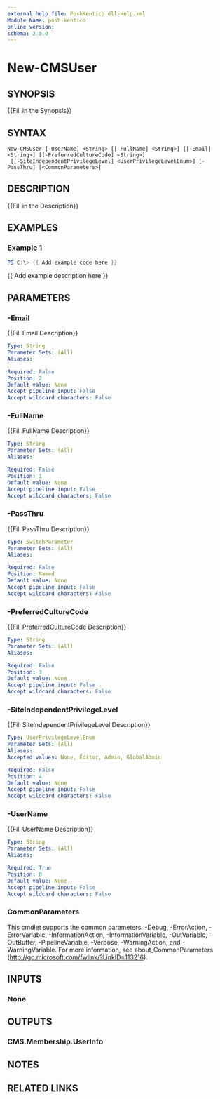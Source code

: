 ```yaml
---
external help file: PoshKentico.dll-Help.xml
Module Name: posh-kentico
online version:
schema: 2.0.0
---
```


# New-CMSUser

## SYNOPSIS
{{Fill in the Synopsis}}

## SYNTAX

```
New-CMSUser [-UserName] <String> [[-FullName] <String>] [[-Email] <String>] [[-PreferredCultureCode] <String>]
 [[-SiteIndependentPrivilegeLevel] <UserPrivilegeLevelEnum>] [-PassThru] [<CommonParameters>]
```

## DESCRIPTION
{{Fill in the Description}}

## EXAMPLES

### Example 1
```powershell
PS C:\> {{ Add example code here }}
```

{{ Add example description here }}

## PARAMETERS

### -Email
{{Fill Email Description}}

```yaml
Type: String
Parameter Sets: (All)
Aliases:

Required: False
Position: 2
Default value: None
Accept pipeline input: False
Accept wildcard characters: False
```

### -FullName
{{Fill FullName Description}}

```yaml
Type: String
Parameter Sets: (All)
Aliases:

Required: False
Position: 1
Default value: None
Accept pipeline input: False
Accept wildcard characters: False
```

### -PassThru
{{Fill PassThru Description}}

```yaml
Type: SwitchParameter
Parameter Sets: (All)
Aliases:

Required: False
Position: Named
Default value: None
Accept pipeline input: False
Accept wildcard characters: False
```

### -PreferredCultureCode
{{Fill PreferredCultureCode Description}}

```yaml
Type: String
Parameter Sets: (All)
Aliases:

Required: False
Position: 3
Default value: None
Accept pipeline input: False
Accept wildcard characters: False
```

### -SiteIndependentPrivilegeLevel
{{Fill SiteIndependentPrivilegeLevel Description}}

```yaml
Type: UserPrivilegeLevelEnum
Parameter Sets: (All)
Aliases:
Accepted values: None, Editor, Admin, GlobalAdmin

Required: False
Position: 4
Default value: None
Accept pipeline input: False
Accept wildcard characters: False
```

### -UserName
{{Fill UserName Description}}

```yaml
Type: String
Parameter Sets: (All)
Aliases:

Required: True
Position: 0
Default value: None
Accept pipeline input: False
Accept wildcard characters: False
```

### CommonParameters
This cmdlet supports the common parameters: -Debug, -ErrorAction, -ErrorVariable, -InformationAction, -InformationVariable, -OutVariable, -OutBuffer, -PipelineVariable, -Verbose, -WarningAction, and -WarningVariable.
For more information, see about_CommonParameters (http://go.microsoft.com/fwlink/?LinkID=113216).

## INPUTS

### None

## OUTPUTS

### CMS.Membership.UserInfo

## NOTES

## RELATED LINKS
